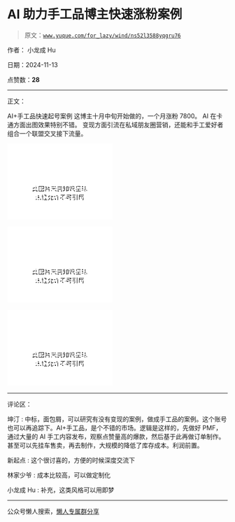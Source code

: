 # AI 助力手工品博主快速涨粉案例

> 原文：[`www.yuque.com/for_lazy/wind/ns52l3588yqgru76`](https://www.yuque.com/for_lazy/wind/ns52l3588yqgru76)

作者： 小龙成 Hu

日期：2024-11-13

点赞数：**28**

* * *

正文：

AI+手工品快速起号案例 这博主十月中旬开始做的，一个月涨粉 7800。 AI 在卡通方面出图效果特别不错。
变现方面引流在私域朋友圈营销，还能和手工爱好者组合一个联盟交叉接下流量。

![](img/f2ae3ea2049cfee1f46b7dc24bbcdda8.png "None")

![](img/b33d0e151fe3c4ed52e4daf49409ea55.png "None")

![](img/3d87d5353f503639fac5b7238cbc1d94.png "None")

* * *

评论区：

坤汀 : 中标，面包屑，可以研究有没有变现的案例，做成手工品的案例。这个账号也可以再追踪下。AI+手工品，是个不错的市场。逻辑是这样的，先做好 PMF，通过大量的 AI 手工内容发布，观察点赞量高的爆款，然后基于此再做订单制作。甚至可以先挂车售卖，再去制作，大规模的降低了库存成本。利润前置。

新起点 : 这个很讨喜的，方便的时候深度交流下

林家少爷 : 成本比较高，可以做定制化

小龙成 Hu : 补充，这类风格可以用即梦

* * *

公众号懒人搜索，[懒人专属群分享](https://lazybook.fun/#/blog/group)